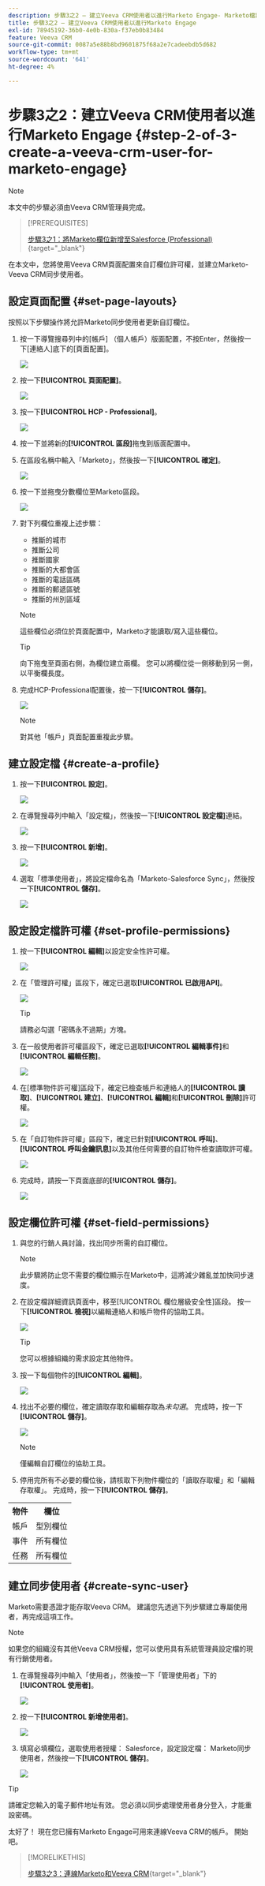 ```yaml
---
description: 步驟3之2 — 建立Veeva CRM使用者以進行Marketo Engage- Marketo檔案 — 產品檔案
title: 步驟3之2 — 建立Veeva CRM使用者以進行Marketo Engage
exl-id: 78945192-36b0-4e0b-830a-f37eb0b83484
feature: Veeva CRM
source-git-commit: 0087a5e88b8bd9601875f68a2e7cadeebdb5d682
workflow-type: tm+mt
source-wordcount: '641'
ht-degree: 4%

---
```


# 步驟3之2：建立Veeva CRM使用者以進行Marketo Engage {#step-2-of-3-create-a-veeva-crm-user-for-marketo-engage}

>[!NOTE]
>
>本文中的步驟必須由Veeva CRM管理員完成。

>[!PREREQUISITES]
>
>[步驟3之1：將Marketo欄位新增至Salesforce (Professional)](/help/marketo/product-docs/crm-sync/veeva-crm-sync/setup/step-1-of-3-add-marketo-fields-to-veeva-crm.md){target="_blank"}

在本文中，您將使用Veeva CRM頁面配置來自訂欄位許可權，並建立Marketo-Veeva CRM同步使用者。

## 設定頁面配置 {#set-page-layouts}

按照以下步驟操作將允許Marketo同步使用者更新自訂欄位。

1. 按一下導覽搜尋列中的[帳戶] （個人帳戶）版面配置，不按Enter，然後按一下[連絡人]底下的[頁面配置] **&#x200B;**。

   ![](assets/step-2-of-3-create-a-veeva-crm-user-1.png)

1. 按一下&#x200B;**[!UICONTROL 頁面配置]**。

   ![](assets/step-2-of-3-create-a-veeva-crm-user-2.png)

1. 按一下&#x200B;**[!UICONTROL HCP - Professional]**。

   ![](assets/step-2-of-3-create-a-veeva-crm-user-3.png)

1. 按一下並將新的&#x200B;**[!UICONTROL 區段]**&#x200B;拖曳到版面配置中。

1. 在區段名稱中輸入「Marketo」，然後按一下&#x200B;**[!UICONTROL 確定]**。

   ![](assets/step-2-of-3-create-a-veeva-crm-user-4.png)

1. 按一下並拖曳分數欄位至Marketo區段。

   ![](assets/step-2-of-3-create-a-veeva-crm-user-5.png)

1. 對下列欄位重複上述步驟：

   * 推斷的城市
   * 推斷公司
   * 推斷國家
   * 推斷的大都會區
   * 推斷的電話區碼
   * 推斷的郵遞區號
   * 推斷的州別區域

   >[!NOTE]
   >
   >這些欄位必須位於頁面配置中，Marketo才能讀取/寫入這些欄位。

   >[!TIP]
   >
   >向下拖曳至頁面右側，為欄位建立兩欄。 您可以將欄位從一側移動到另一側，以平衡欄長度。

1. 完成HCP-Professional配置後，按一下&#x200B;**[!UICONTROL 儲存]**。

   ![](assets/step-2-of-3-create-a-veeva-crm-user-6.png)

   >[!NOTE]
   >
   >對其他「帳戶」頁面配置重複此步驟。

## 建立設定檔 {#create-a-profile}

1. 按一下&#x200B;**[!UICONTROL 設定]**。

   ![](assets/step-2-of-3-create-a-veeva-crm-user-7.png)

1. 在導覽搜尋列中輸入「設定檔」，然後按一下&#x200B;**[!UICONTROL 設定檔]**&#x200B;連結。

   ![](assets/step-2-of-3-create-a-veeva-crm-user-8.png)

1. 按一下&#x200B;**[!UICONTROL 新增]**。

   ![](assets/step-2-of-3-create-a-veeva-crm-user-9.png)

1. 選取「標準使用者」，將設定檔命名為「Marketo-Salesforce Sync」，然後按一下&#x200B;**[!UICONTROL 儲存]**。

   ![](assets/step-2-of-3-create-a-veeva-crm-user-10.png)

## 設定設定檔許可權 {#set-profile-permissions}

1. 按一下&#x200B;**[!UICONTROL 編輯]**&#x200B;以設定安全性許可權。

   ![](assets/step-2-of-3-create-a-veeva-crm-user-11.png)

1. 在「管理許可權」區段下，確定已選取&#x200B;**[!UICONTROL 已啟用API]**。

   ![](assets/step-2-of-3-create-a-veeva-crm-user-12.png)

   >[!TIP]
   >
   >請務必勾選「密碼永不過期」方塊。

1. 在一般使用者許可權區段下，確定已選取&#x200B;**[!UICONTROL 編輯事件]**&#x200B;和&#x200B;**[!UICONTROL 編輯任務]**。

   ![](assets/step-2-of-3-create-a-veeva-crm-user-13.png)

1. 在[標準物件許可權]區段下，確定已檢查帳戶和連絡人的&#x200B;**[!UICONTROL 讀取]**、**[!UICONTROL 建立]**、**[!UICONTROL 編輯]**&#x200B;和&#x200B;**[!UICONTROL 刪除]**&#x200B;許可權。

   ![](assets/step-2-of-3-create-a-veeva-crm-user-14.png)

1. 在「自訂物件許可權」區段下，確定已針對&#x200B;**[!UICONTROL 呼叫]**、**[!UICONTROL 呼叫金鑰訊息]**&#x200B;以及其他任何需要的自訂物件檢查讀取許可權。

   ![](assets/step-2-of-3-create-a-veeva-crm-user-15.png)

1. 完成時，請按一下頁面底部的&#x200B;**[!UICONTROL 儲存]**。

   ![](assets/step-2-of-3-create-a-veeva-crm-user-16.png)

## 設定欄位許可權 {#set-field-permissions}

1. 與您的行銷人員討論，找出同步所需的自訂欄位。

   >[!NOTE]
   >
   >此步驟將防止您不需要的欄位顯示在Marketo中，這將減少雜亂並加快同步速度。

1. 在設定檔詳細資訊頁面中，移至[!UICONTROL 欄位層級安全性]區段。 按一下&#x200B;**[!UICONTROL 檢視]**&#x200B;以編輯連絡人和帳戶物件的協助工具。

   ![](assets/step-2-of-3-create-a-veeva-crm-user-17.png)

   >[!TIP]
   >
   >您可以根據組織的需求設定其他物件。

1. 按一下每個物件的&#x200B;**[!UICONTROL 編輯]**。

   ![](assets/step-2-of-3-create-a-veeva-crm-user-18.png)

1. 找出不必要的欄位，確定讀取存取和編輯存取為&#x200B;_未勾選_。 完成時，按一下&#x200B;**[!UICONTROL 儲存]**。

   ![](assets/step-2-of-3-create-a-veeva-crm-user-19.png)

   >[!NOTE]
   >
   >僅編輯自訂欄位的協助工具。

1. 停用完所有不必要的欄位後，請核取下列物件欄位的「讀取存取權」和「編輯存取權」。 完成時，按一下&#x200B;**[!UICONTROL 儲存]**。

<table>
 <tbody>
  <tr>
   <th>物件
   <th>欄位
  </tr>
  <tr>
   <td>帳戶</td>
   <td>型別欄位</td>
  </tr>
  <tr>
   <td>事件</td>
   <td>所有欄位</td>
  </tr>
  <tr>
   <td>任務</td>
   <td>所有欄位</td>
  </tr>
 </tbody>
</table>

## 建立同步使用者 {#create-sync-user}

Marketo需要憑證才能存取Veeva CRM。 建議您先透過下列步驟建立專屬使用者，再完成這項工作。

>[!NOTE]
>
>如果您的組織沒有其他Veeva CRM授權，您可以使用具有系統管理員設定檔的現有行銷使用者。

1. 在導覽搜尋列中輸入「使用者」，然後按一下「管理使用者」下的&#x200B;**[!UICONTROL 使用者]**。

   ![](assets/step-2-of-3-create-a-veeva-crm-user-20.png)

1. 按一下&#x200B;**[!UICONTROL 新增使用者]**。

   ![](assets/step-2-of-3-create-a-veeva-crm-user-21.png)

1. 填寫必填欄位，選取使用者授權： Salesforce，設定設定檔： Marketo同步使用者，然後按一下&#x200B;**[!UICONTROL 儲存]**。

   ![](assets/step-2-of-3-create-a-veeva-crm-user-22.png)

>[!TIP]
>
>請確定您輸入的電子郵件地址有效。 您必須以同步處理使用者身分登入，才能重設密碼。

太好了！ 現在您已擁有Marketo Engage可用來連線Veeva CRM的帳戶。 開始吧。

>[!MORELIKETHIS]
>
>[步驟3之3：連線Marketo和Veeva CRM](/help/marketo/product-docs/crm-sync/veeva-crm-sync/setup/step-3-of-3-connect-marketo-engage-and-veeva-crm.md){target="_blank"}
